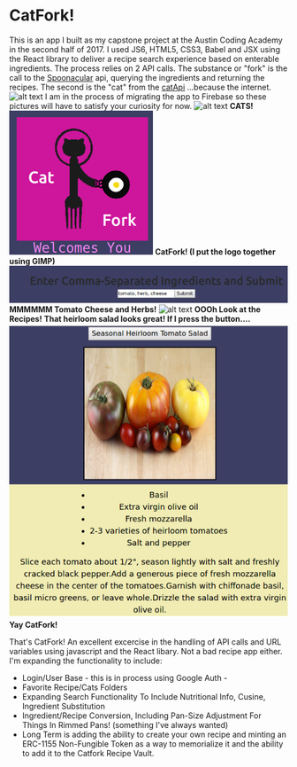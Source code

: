 # CatFork!
This is an app I built as my capstone project at the Austin Coding Academy in the second half of 2017. I used JS6, HTML5, CSS3, Babel and JSX using the React library to deliver a recipe search experience based on enterable ingredients. The process relies on 2 API calls. The substance or "fork" is the call to the [Spoonacular](https://spoonacular.com) api, querying the ingredients and returning the recipes. The second is the "cat" from the [catApi](https://www.thecatapi.com) ...because the internet. 
![alt text](http://thecatapi.com/api/images/get?format=src&size=medium)
I am in the process of migrating the app to Firebase so these pictures will have to satisfy your curiosity for now. 
 ![alt text](./src/images/CatForkCat1Small.png) __CATS!__
 ![alt text](./src/images/CatForkTitleSmall.png) __CatFork! (I put the logo together using GIMP)__
 ![alt text](./src/images/CatForkRecipeSearchSmall.png) __MMMMMM Tomato Cheese and Herbs!__
![alt text](./src/images/CatForkRecipes.png) 
 __OOOh Look at the Recipes!__ 
 __That heirloom salad looks great! If I press the button....__
 ![alt text](./src/images/CatForkRecipeSmall.png)
__Yay CatFork!__
 
That's CatFork! An excellent excercise in the handling of API calls and URL variables using javascript and the React libary.
Not a bad recipe app either. I'm expanding the functionality to include:
* Login/User Base - this is in process using Google Auth  - 
* Favorite Recipe/Cats Folders
* Expanding Search Functionality To Include Nutritional Info, Cusine, Ingredient Substitution
* Ingredient/Recipe Conversion, Including Pan-Size Adjustment For Things In Rimmed Pans! (something I've always wanted)
* Long Term is adding the ability to create your own recipe and minting an ERC-1155 Non-Fungible Token as a way to memorialize it and the ability to add it to the Catfork Recipe Vault.

